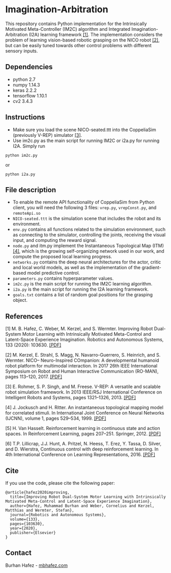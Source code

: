 # Imagination-Arbitration
This repository contains Python implementation for the Intrinsically Motivated Meta-Controller (IM2C) algorithm and Integrated Imagination-Arbitration (I2A) learning framework [[1]](#1). The implementation considers the problem of learning vision-based robotic grasping on the NICO robot [[2]](#2), but can be easily tuned towards other control problems with different sensory inputs.

## Dependencies
* python 2.7
* numpy 1.14.3
* keras 2.2.2
* tensorflow 1.10.1
* cv2 3.4.3

## Instructions
* Make sure you load the scene NICO-seated.ttt into the CoppeliaSim (previously V-REP) simulator [[3]](#3).
* Use im2c.py as the main script for running IM2C or i2a.py for running I2A. Simply run 
```
python im2c.py
```
or
```
python i2a.py
```

## File description
* To enable the remote API functionality of CoppeliaSim from Python client, you will need the following 3 files: `vrep.py`, `vrepConst.py`, and `remoteApi.so`
* `NICO-seated.ttt` is the simulation scene that includes the robot and its environment.
* `env.py` contains all functions related to the simulation environment, such as connecting to the simulator, controlling the joints, receiving the visual input, and computing the reward signal.
* `node.py` and itm.py implement the Instantaneous Topological Map (ITM) [[4]](#4), which is the growing self-organizing network used in our work, and compute the proposed local learning progress.
* `networks.py` contains the deep neural architectures for the actor, critic and local world models, as well as the implementation of the gradient-based model predictive control.
* `parameters.py` contains hyperparameter values.
* `im2c.py` is the main script for running the IM2C learning algorithm.
* `i2a.py` is the main script for running the I2A learning framework.
* `goals.txt` contains a list of random goal positions for the grasping object.

## References
<a id="1">[1]</a> 
M. B. Hafez, C. Weber, M. Kerzel, and S. Wermter. Improving Robot Dual-System Motor Learning with Intrinsically Motivated Meta-Control and Latent-Space Experience Imagination. Robotics and Autonomous Systems, 133 (2020): 103630. [[PDF]](https://www.sciencedirect.com/science/article/pii/S092188902030470X/pdf)

<a id="2">[2]</a> 
M. Kerzel, E. Strahl, S. Magg, N. Navarro-Guerrero, S. Heinrich, and S. Wermter. NICO– Neuro-Inspired COmpanion: A developmental humanoid robot platform for multimodal interaction. In 2017 26th IEEE International Symposium on Robot and Human Interactive Communication (RO-MAN), pages 113–120, 2017. [[PDF]](https://www2.informatik.uni-hamburg.de/wtm/publications/2017/KSMNHW17/NICO_RO-MAN_2017-PREPRINT-2017.pdf)

<a id="3">[3]</a> 
E. Rohmer, S. P. Singh, and M. Freese. V-REP: A versatile and scalable robot simulation framework. In 2013 IEEE/RSJ International Conference on Intelligent Robots and Systems, pages 1321–1326, 2013. [[PDF]](https://www.coppeliarobotics.com/coppeliaSim_v-rep_iros2013.pdf)

<a id="4">[4]</a> 
J. Jockusch and H. Ritter. An instantaneous topological mapping model for correlated stimuli. In International Joint Conference on Neural Networks (IJCNN), volume 1, pages 529–534, 1999. [[PDF]](https://ni.www.techfak.uni-bielefeld.de/files/JockuschRitter1999-AIT.pdf)

<a id="5">[5]</a>
H. Van Hasselt. Reinforcement learning in continuous state and action spaces. In Reinforcement Learning, pages 207–251. Springer, 2012. [[PDF]](https://ir.cwi.nl/pub/19689/19689B.pdf)

<a id="6">[6]</a>
T.P. Lillicrap, J.J. Hunt, A. Pritzel, N. Heess, T. Erez, Y. Tassa, D. Silver, and D. Wierstra, Continuous control with deep reinforcement learning. In 4th International Conference on Learning Representations, 2016. [[PDF]](https://arxiv.org/pdf/1509.02971)

## Cite
If you use the code, please cite the following paper:

```
@article{hafez2020improving,
  title={Improving Robot Dual-System Motor Learning with Intrinsically Motivated Meta-Control and Latent-Space Experience Imagination},
  author={Hafez, Muhammad Burhan and Weber, Cornelius and Kerzel, Matthias and Wermter, Stefan},
  journal={Robotics and Autonomous Systems},
  volume={133},
  pages={103630},
  year={2020},
  publisher={Elsevier}
}
```

## Contact
Burhan Hafez - [mbhafez.com](http://www.mbhafez.com)
